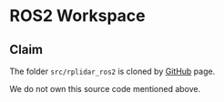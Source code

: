# ROS2 Workspace



## Claim

The folder `src/rplidar_ros2` is cloned by [GitHub](https://github.com/babakhani/rplidar_ros2.git) page.

We do not own this source code mentioned above.

